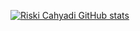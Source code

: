 [![Riski Cahyadi GitHub stats](https://github-readme-stats.vercel.app/api?username=Jnckk)](https://github.com/Jnckk/MyProfile.git)
